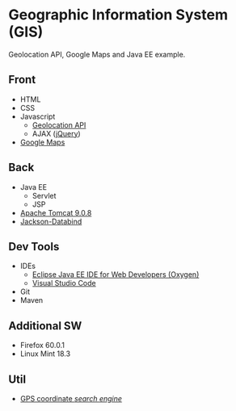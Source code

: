 # Geographic Information System (GIS)

Geolocation API, Google Maps and Java EE example.

## Front

+ HTML
+ CSS
+ Javascript
  - [Geolocation API](https://developer.mozilla.org/en-US/docs/Web/API/Geolocation)
  - AJAX ([jQuery](http://jquery.com/))
+ [Google Maps](https://developers.google.com/maps/documentation/javascript/)

## Back

+ Java EE
  - Servlet
  - JSP
+ [Apache Tomcat 9.0.8](https://tomcat.apache.org/whichversion.html)
+ [Jackson-Databind](https://github.com/FasterXML/jackson-databind)

## Dev Tools

+ IDEs
  - [Eclipse Java EE IDE for Web Developers (Oxygen)](https://www.eclipse.org/downloads/packages/release/Oxygen/)
  - [Visual Studio Code](https://code.visualstudio.com/Download)
+ Git
+ Maven

## Additional SW

+ Firefox 60.0.1
+ Linux Mint 18.3

## Util

+ [GPS coordinate _search engine_](https://maps.pixelis.es/)